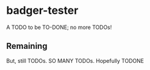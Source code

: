 # badger-tester

A TODO to be TO-DONE; no more TODOs!

## Remaining

But, still TODOs. SO MANY TODOs. Hopefully TODONE
